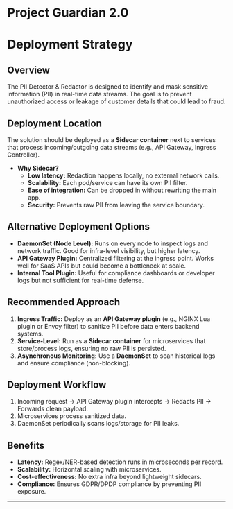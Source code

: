 # Project Guardian 2.0 
# Deployment Strategy

## Overview
The PII Detector & Redactor is designed to identify and mask sensitive information (PII) in real-time data streams. The goal is to prevent unauthorized access or leakage of customer details that could lead to fraud.

## Deployment Location
The solution should be deployed as a **Sidecar container** next to services that process incoming/outgoing data streams (e.g., API Gateway, Ingress Controller).  

- **Why Sidecar?**
  - **Low latency:** Redaction happens locally, no external network calls.
  - **Scalability:** Each pod/service can have its own PII filter.
  - **Ease of integration:** Can be dropped in without rewriting the main app.
  - **Security:** Prevents raw PII from leaving the service boundary.

## Alternative Deployment Options
- **DaemonSet (Node Level):** Runs on every node to inspect logs and network traffic. Good for infra-level visibility, but higher latency.
- **API Gateway Plugin:** Centralized filtering at the ingress point. Works well for SaaS APIs but could become a bottleneck at scale.
- **Internal Tool Plugin:** Useful for compliance dashboards or developer logs but not sufficient for real-time defense.

## Recommended Approach
1. **Ingress Traffic:** Deploy as an **API Gateway plugin** (e.g., NGINX Lua plugin or Envoy filter) to sanitize PII before data enters backend systems.
2. **Service-Level:** Run as a **Sidecar container** for microservices that store/process logs, ensuring no raw PII is persisted.
3. **Asynchronous Monitoring:** Use a **DaemonSet** to scan historical logs and ensure compliance (non-blocking).

## Deployment Workflow
1. Incoming request → API Gateway plugin intercepts → Redacts PII → Forwards clean payload.  
2. Microservices process sanitized data.  
3. DaemonSet periodically scans logs/storage for PII leaks.  

## Benefits
- **Latency:** Regex/NER-based detection runs in microseconds per record.  
- **Scalability:** Horizontal scaling with microservices.  
- **Cost-effectiveness:** No extra infra beyond lightweight sidecars.  
- **Compliance:** Ensures GDPR/DPDP compliance by preventing PII exposure.

---
